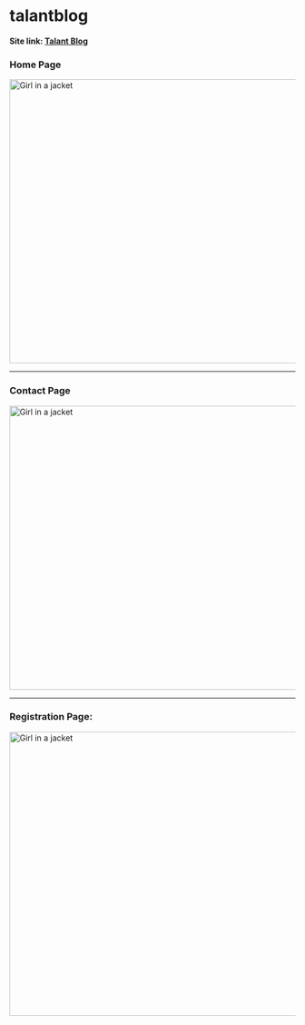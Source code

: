 # talantblog

<b>Site link: 
<a href="https://talantblog.herokuapp.com/" target='_blank'>Talant Blog</a>
</b> 
<h3>Home Page </h3>

<img src="https://user-images.githubusercontent.com/85695336/203074099-8960eb26-06d6-4549-9f92-5f3573e3bc5e.png" alt="Girl in a jacket" width="750" height="500">
<hr>
<h3>Contact Page </h3>
<img src="https://user-images.githubusercontent.com/85695336/203074659-b4a31fd8-2f41-497d-a82c-4217932b81f0.png" alt="Girl in a jacket" width="750" height="500">
<hr>
<h3> Registration Page:</h3>

<img src="https://user-images.githubusercontent.com/85695336/203330896-93aac47e-8b75-4740-aa06-57e469db5b7a.png" alt="Girl in a jacket" width="750" height="500">
